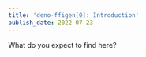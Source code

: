```yaml
---
title: 'deno-ffigen[0]: Introduction'
publish_date: 2022-07-23
---
```


What do you expect to find here?
